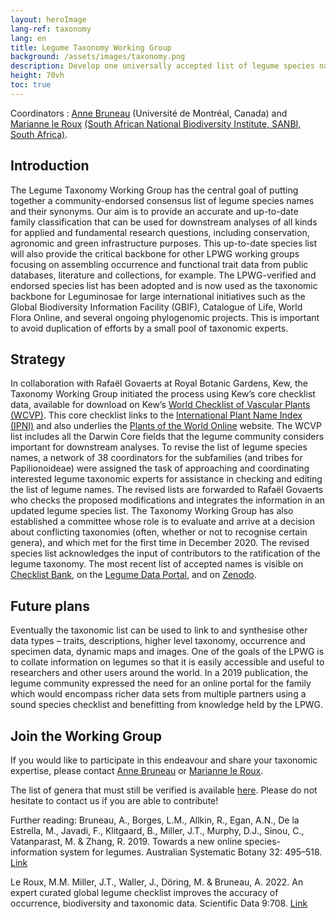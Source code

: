 ```yaml
---
layout: heroImage
lang-ref: taxonomy
lang: en
title: Legume Taxonomy Working Group
background: /assets/images/taxonomy.png
description: Develop one universally accepted list of legume species names!
height: 70vh
toc: true
---
```


Coordinators : [Anne Bruneau](mailto:anne.bruneau@umontreal.ca) (Université de Montréal, Canada) and [Marianne le Roux](mailto:M.LeRoux@sanbi.org.za) [(South African National Biodiversity Institute, SANBI, South Africa)](https://www.environment.gov.za/statutorybodies/sanbi#:~:text=The%20South%20African%20National%20Biodiversity,now%20and%20into%20the%20future).

## Introduction

The Legume Taxonomy Working Group has the central goal of putting together a community-endorsed consensus list of legume species names and their synonyms. Our aim is to provide an accurate and up-to-date family classification that can be used for downstream analyses of all kinds for applied and fundamental research questions, including conservation, agronomic and green infrastructure purposes. This up-to-date species list will also provide the critical backbone for other LPWG working groups focusing on assembling occurrence and functional trait data from public databases, literature and collections, for example. The LPWG-verified and endorsed species list has been adopted and is now used as the taxonomic backbone for Leguminosae for large international initiatives such as the Global Biodiversity Information Facility (GBIF), Catalogue of Life, World Flora Online, and several ongoing phylogenomic projects. This is important to avoid duplication of efforts by a small pool of taxonomic experts.

## Strategy

In collaboration with Rafaël Govaerts at Royal Botanic Gardens, Kew, the Taxonomy Working Group initiated the process using Kew’s core checklist data, available for download on Kew’s [World Checklist of Vascular Plants (WCVP)](https://powo.science.kew.org/about-wcvp). This core checklist links to the [International Plant Name Index (IPNI)](https://www.ipni.org/) and also underlies the [Plants of the World Online](http://www.plantsoftheworldonline.org/) website. The WCVP list includes all the Darwin Core fields that the legume community considers important for downstream analyses. To revise the list of legume species names, a network of 38 coordinators for the subfamilies (and tribes for Papilionoideae) were assigned the task of approaching and coordinating interested legume taxonomic experts for assistance in checking and editing the list of legume names. The revised lists are forwarded to Rafaël Govaerts who checks the proposed modifications and integrates the information in an updated legume species list. The Taxonomy Working Group has also established a committee whose role is to evaluate and arrive at a decision about conflicting taxonomies (often, whether or not to recognise certain genera), and which met for the first time in December 2020. The revised species list acknowledges the input of contributors to the ratification of the legume taxonomy. The most recent list of accepted names is visible on [Checklist Bank](https://www.checklistbank.org/dataset/2304/about), on the [Legume Data Portal](https://hp-legume.gbif-staging.org/taxonomy/browse), and on [Zenodo](https://zenodo.org/records/8300299).  

## Future plans

Eventually the taxonomic list can be used to link to and synthesise other data types – traits, descriptions, higher level taxonomy, occurrence and specimen data, dynamic maps and images. One of the goals of the LPWG is to collate information on legumes so that it is easily accessible and useful to researchers and other users around the world. In a 2019 publication, the legume community expressed the need for an online portal for the family which would encompass richer data sets from multiple partners using a sound species checklist and benefitting from knowledge held by the LPWG. 

## Join the Working Group

If you would like to participate in this endeavour and share your taxonomic expertise, please contact [Anne Bruneau](mailto:anne.bruneau@umontreal.ca) or [Marianne le Roux](mailto:M.LeRoux@sanbi.org.za).

The list of genera that must still be verified is available [here](https://docs.google.com/spreadsheets/d/1lkWVr8OUFbIVirX6hbr4ISszxTJpuhTw/edit#gid=463185985). Please do not hesitate to contact us if you are able to contribute!

Further reading: 
Bruneau, A., Borges, L.M., Allkin, R., Egan, A.N., De la Estrella, M., Javadi, F., Klitgaard, B., Miller, J.T., Murphy, D.J., Sinou, C., Vatanparast, M. & Zhang, R. 2019. Towards a new online species-information system for legumes. Australian Systematic Botany 32: 495–518. [Link](https://doi.org/10.1071/SB19025) 

Le Roux, M.M. Miller, J.T., Waller, J., Döring, M. & Bruneau, A. 2022. An expert curated global legume checklist improves the accuracy of occurrence, biodiversity and taxonomic data. Scientific Data 9:708. [Link](https://doi.org/10.1038/s41597-022-01812-6)  
